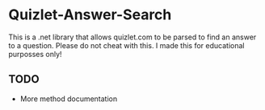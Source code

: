 # Quizlet-Answer-Search
This is a .net library that allows quizlet.com to be parsed to find an answer to a question.
Please do not cheat with this. I made this for educational purposses only!

## TODO
- More method documentation
